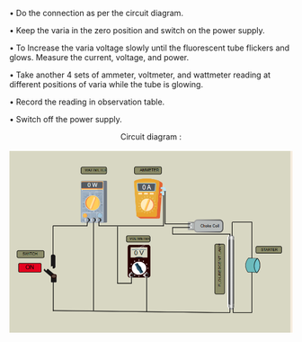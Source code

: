 • Do the connection as per the circuit diagram.


• Keep the varia in the zero position and switch on the power supply.


• To Increase the varia voltage slowly until the fluorescent tube flickers and
glows. Measure the current, voltage, and power.


• Take another 4 sets of ammeter, voltmeter, and wattmeter reading at
different positions of varia while the tube is glowing.


• Record the reading in observation table.


• Switch off the power supply.<br>
<center>Circuit diagram :<br><br>
<img src="./simulation/images/Screenshot 2025-03-27 111339.png">
